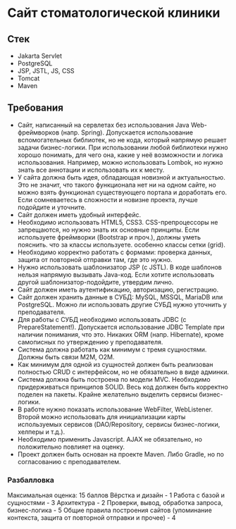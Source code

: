 # Сайт стоматологической клиники

## Стек
- Jakarta Servlet
- PostgreSQL
- JSP, JSTL, JS, CSS
- Tomcat
- Maven

## Требования
- Сайт, написанный на сервлетах без использования Java Web-фреймворков (напр. Spring). Допускается использование вспомогательных библиотек, но не кода, который напрямую решает задачи бизнес-логики. При использовании любой библиотеки нужно хорошо понимать, для чего она, какие у неё возможности и логика использования. Например, можно использовать Lombok, но нужно знать все аннотации и использовать их к месту.
- У сайта должна быть идея, обладающая новизной и актуальностью. Это не значит, что такого функционала нет ни на одном сайте, но можно взять функционал существующего портала и доработать его. Если сомневаетесь в сложности и новизне проекта, лучше подойдите и уточните.
- Сайт должен иметь удобный интерфейс.
- Необходимо использовать HTML5, CSS3. CSS-препроцессоры не запрещаются, но нужно знать их основные принципы. Если используете фреймворки (Bootstrap и проч.), должны уметь пояснить. что за классы используете. особенно классы сетки (grid).
- Необходимо корректно работать с формами: проверка данных, защита от повторной отправки там, где это нужно.
- Нужно использовать шаблонизатор JSP (с JSTL). В коде шаблонов нельзя напрямую вызывать Java-код. Если хотите использовать другой шаблонизатор-подойдите, утвердим лично.
- Сайт должен иметь аутентификацию, авторизацию, регистрацию.
- Сайт должен хранить данные в СУБД: MySQL, MSSQL, MariaDB или PostgreSQL. Можно ли использовать другие СУБД нужно уточнить у преподавателя.
- Для работы с СУБД необходимо использовать JDBC (с PrepareStatement!). Допускается использование JDBC Template при наличии понимания, что это. Никаких ORM (напр. Hibernate), кроме самописных по утверждению у преподавателя.
- Система должна работать как минимум с  тремя сущностями. Должны быть связи M2M, O2M.
- Как минимум для одной из сущностей должен быть реализован полностью CRUD с интерфейсом, но не обязательно в виде админки.
- Система должна быть построена по модели MVC. Необходимо придерживаться принципов SOLID. Весь код должен быть корректно поделен на пакеты. Крайне желательно выделить сервисы бизнес-логики.
- В работе нужно показать использование WebFilter, WebListener. Второй можно использовать для инициализации карты используемых сервисов (DAO/Repository, сервисы бизнес-логики, хелперы и т.д.).
- Необходимо применить Javascript. AJAX не обязательно, но положительно повлияет на оценку.
- Проект должен быть основан на проекте Maven. Либо Gradle, но по согласованию с преподавателем.

### Разбалловка
Максимальная оценка: 15 баллов
Вёрстка и дизайн - 1
Работа с базой и сущностями - 3
Архитектура - 2
Проверки, вывод, обработка запроса, бизнес-логика - 5
Общие правила построения сайтов (упоминание контекста, защита от повторной отправки и прочее) - 4

